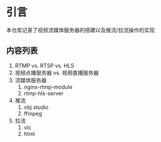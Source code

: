 
# 引言

本仓库记录了视频流媒体服务器的搭建以及推流/拉流操作的实现

## 内容列表

1. RTMP vs. RTSP vs. HLS
2. 视频点播服务器 vs. 视频直播服务器
3. 流媒体服务器
      1. nginx-rtmp-module
      2. rtmp-hls-server
4. 推流
      1. obj studio
      2. ffmpeg
5. 拉流
      1. vlc
      2. html